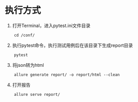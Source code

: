 # 执行方式
1. 打开Terminal，进入pytest.ini文件目录
```shell script
    cd /conf/
```
2. 执行pytest命令，执行测试用例后在该目录下生成report目录
```shell script
    pytest
```
3. 将json转为html
```shell script
    allure generate report/ -o report/html --clean
```
4. 打开报告
```shell script
    allure serve report/
```